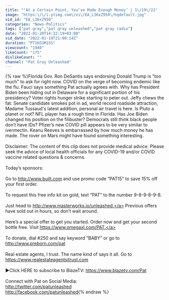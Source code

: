 ```yaml
---
title: "‘At a Certain Point, You’ve Made Enough Money’ | 1\/19\/22"
image: "https:\/\/i.ytimg.com\/vi\/EA_L36xZ950\/hqdefault.jpg"
vid_id: "EA_L36xZ950"
categories: "News-Politics"
tags: ["pat gray","pat gray unleashed","pat gray radio"]
date: "2022-01-20T14:32:19+03:00"
vid_date: "2022-01-19T21:00:14Z"
duration: "PT1H33M15S"
viewcount: "1940"
likeCount: "175"
dislikeCount: ""
channel: "Pat Gray Unleashed"
---
```

{% raw %}Florida Gov. Ron DeSantis says endorsing Donald Trump is &quot;too much&quot; to ask for right now. COVID on the verge of becoming endemic like the flu. Fauci says something Pat actually agrees with.  Why has President Biden been hiding out in Delaware for a significant portion of his presidency? Voter rights hunger strike starting to peter out. Jeffy chews the fat: Senate candidate smokes pot in ad, world record roadside attraction, Madame Tussaud's latest addition, personal air travel is here. Is Pluto a planet or not? NFL player has a rough time in Florida. Has Joe Biden changed his position on the filibuster? Democrats still think black people don’t have IDs? Pfizer’s new COVID pill appears to be very similar to ivermectin. Keanu Reeves is embarrassed by how much money he has made. The rover on Mars might have found something interesting.<br /><br />Disclaimer: The content of this clip does not provide medical advice. Please seek the advice of local health officials for any COVID-19 and/or COVID vaccine related questions &amp; concerns.<br /> <br />Today’s sponsors:<br /> <br />Go to <a rel="nofollow" target="blank" href="http://www.built.com">http://www.built.com</a> and use promo code “PAT15” to save 15% off your first order.<br /> <br />To request this free info kit on gold, text “PAT” to the number 9-8-9-8-9-8.<br /> <br />Just head to <a rel="nofollow" target="blank" href="http://www.masterworks.io/unleashed.">http://www.masterworks.io/unleashed.</a> Previous offers have sold out in hours, so don’t wait around.<br /> <br />Here’s a special offer to get you started. Order now and get your second bottle free. Visit <a rel="nofollow" target="blank" href="https://www.omegaxl.com/PAT.">https://www.omegaxl.com/PAT.</a><br /> <br />To donate, dial #250 and say keyword “BABY” or go to <a rel="nofollow" target="blank" href="http://www.preborn.com/pat">http://www.preborn.com/pat</a><br /> <br />Real estate agents, I trust. The name kind of says it all. Go to <a rel="nofollow" target="blank" href="https://www.realestateagentsitrust.com">https://www.realestateagentsitrust.com</a><br /><br />►Click HERE to subscribe to BlazeTV: <a rel="nofollow" target="blank" href="https://www.blazetv.com/Pat">https://www.blazetv.com/Pat</a><br /><br />Connect with Pat on Social Media: <br /><a rel="nofollow" target="blank" href="http://twitter.com/patunleashed">http://twitter.com/patunleashed</a><br /><a rel="nofollow" target="blank" href="http://facebook.com/patunleashed">http://facebook.com/patunleashed</a>{% endraw %}
